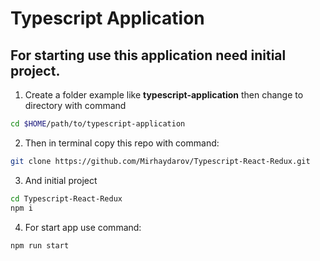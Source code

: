 # Typescript Application
## For starting use this application need initial project.

1. Create a folder example like __typescript-application__ then change to directory with command

```zsh
cd $HOME/path/to/typescript-application
```

2. Then in terminal copy this repo with command:
```zsh
git clone https://github.com/Mirhaydarov/Typescript-React-Redux.git
```

3. And initial project
```zsh
cd Typescript-React-Redux
npm i
```

4. For start app use command:
```zsh
npm run start
```